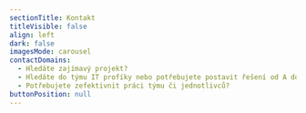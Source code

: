 ```yaml
---
sectionTitle: Kontakt
titleVisible: false
align: left
dark: false
imagesMode: carousel
contactDomains:
  - Hledáte zajímavý projekt?
  - Hledáte do týmu IT profíky nebo potřebujete postavit řešení od A do Z?
  - Potřebujete zefektivnit práci týmu či jednotlivců?
buttonPosition: null
---
```


